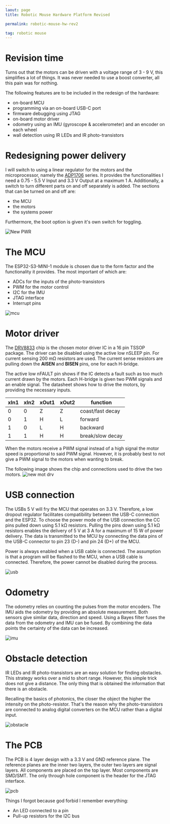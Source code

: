 ```yaml
---
laout: page
title: Robotic Mouse Hardware Platform Revised

permalink: robotic-mouse-hw-rev2

tag: robotic mouse
---
```


# Revision time

Turns out that the motors can be driven with a voltage range of 3 - 9 V, this simplifies a lot of things.
It was never needed to use a boost converter, all this pain was for nothing.

The following features are to be included in the redesign of the hardware:

- on-board MCU
- programming via an on-board USB-C port
- firmware debugging using JTAG
- on-board motor driver
- odometry using an IMU (gyroscope & accelerometer) and an encoder on each wheel
- wall detection using IR LEDs and IR photo-transistors


# Redesigning power delivery

I will switch to using a linear regulator for the motors and the microprocessor, namely the [ADP1706](https://www.alldatasheet.com/datasheet-pdf/pdf/533843/AD/ADP1706.html) series.
It provides the functionalities I need a 0.75 - 5.5 V Input and 3.3 V Output at a maximum 1 A.
Additionally, a switch to turn different parts on and off separately is added.
The sections that can be turned on and off are:

- the MCU
- the motors
- the systems power

Furthermore, the boot option is given it's own switch for toggling.

![New PWR](media/new_pwr_delivery.png)

# The MCU

The ESP32-S3-MINI-1 module is chosen due to the form factor and the functionality it provides.
The most important of which are:
- ADCs for the inputs of the photo-transistors
- PWM for the motor control
- I2C for the IMU
- JTAG interface
- Interrupt pins

![mcu](media/mcu.png)

# Motor driver

The [DRV8833](https://www.ti.com/lit/ds/symlink/drv8833.pdf) chip is the chosen motor driver IC in a 16 pin TSSOP package.
The driver can be disabled using the active low nSLEEP pin.
For current sensing 200 mΩ resistors are used.
The current sense resistors are pulling down the **AISEN** and **BISEN** pins, one for each H-bridge.

The active low nFAULT pin shows if the IC detects a fault such as too much current drawn by the motors.
Each H-bridge is given two PWM signals and an enable signal.
The datasheet shows how to drive the motors, by providing the necessary inputs.

| xIn1    | xIn2    | xOut1    | xOut2    | function    |
|---------------- | --------------- | --------------- | --------------- | --------------- |
| 0   | 0   | Z   | Z   | coast/fast decay     |
| 0   | 1   | H   | L   | forward   |
| 1   | 0   | L   | H   | backward  |
| 1   | 1   | H   | H   | break/slow decay     |

When the motors receive a PWM signal instead of a high signal the motor speed is proportional to said PWM signal.
However, it is probably best to not give a PWM signal to the motors when wanting to break.

The following image shows the chip and connections used to drive the two motors.
![new mot drv](media/new_mot_drv.png)

# USB connection

The USBs 5 V will fry the MCU that operates on 3.3 V.
Therefore, a low dropout regulator facilitates compatibility between the USB-C connection and the ESP32.
To choose the power mode of the USB connection the CC pins pulled down using 5.1 kΩ resistors.
Pulling the pins down using 5.1 kΩ resistors enables the delivery of 5 V at 3 A for a maximum of 15 W of power delivery.
The data is transmitted to the MCU by connecting the data pins of the USB-C connector to pin 23 (D-) and pin 24 (D+) of the MCU.

Power is always enabled when a USB cable is connected.
The assumption is that a program will be flashed to the MCU, when a USB cable is connected.
Therefore, the power cannot be disabled during the process.

![usb](media/usb.png)

# Odometry

The odometry relies on counting the pulses from the motor encoders.
The IMU aids the odometry by providing an absolute measurement.
Both sensors give similar data, direction and speed.
Using a Bayes filter fuses the data from the odometry and IMU can be fused.
By combining the data points the certainty of the data can be increased.

![imu](media/imu.png)

# Obstacle detection

IR LEDs and IR photo-transistors are an easy solution for finding obstacles.
This strategy works over a mid to short range.
However, this simple trick does not give a distance.
The only thing that is obtained the information that there is an obstacle.

Recalling the basics of photonics, the closer the object the higher the intensity on the photo-resistor.
That's the reason why the photo-transistors are connected to analog digital converters on the MCU rather than a digital input.

![obstacle](media/wall.png)

# The PCB

The PCB is 4 layer design with a 3.3 V and GND reference plane.
The reference planes are the inner two layers, the outer two layers are signal layers.
All components are placed on the top layer.
Most components are SMD/SMT.
The only through hole component is the header for the JTAG interface.

![pcb](media/pcb.png)

Things I forgot because god forbid I remember everything:
- An LED connected to a pin
- Pull-up resistors for the I2C bus


